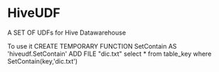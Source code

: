 HiveUDF
=======
A SET OF UDFs for Hive Datawarehouse 

To use it
CREATE TEMPORARY FUNCTION SetContain AS 'hiveudf.SetContain'
ADD FILE "dic.txt"
select * from table_key where SetContain(key,'dic.txt')
